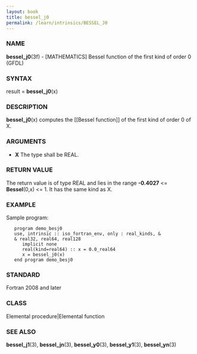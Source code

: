 ```yaml
---
layout: book
title: bessel_j0
permalink: /learn/intrinsics/BESSEL_J0
---
```

### NAME

__bessel\_j0__(3f) - \[MATHEMATICS\] Bessel function of the first kind of order 0
(GFDL)

### SYNTAX

result = __bessel\_j0__(x)

### DESCRIPTION

__bessel\_j0__(x) computes the \[\[Bessel function\]\] of the first kind
of order 0 of X.

### ARGUMENTS

  - __X__
    The type shall be REAL.

### RETURN VALUE

The return value is of type REAL and lies in the range __-0.4027__ \<=
__Bessel__(0,x) \<= 1. It has the same kind as X.

### EXAMPLE

Sample program:

```
   program demo_besj0
   use, intrinsic :: iso_fortran_env, only : real_kinds, &
   & real32, real64, real128
      implicit none
      real(kind=real64) :: x = 0.0_real64
      x = bessel_j0(x)
   end program demo_besj0
```

### STANDARD

Fortran 2008 and later

### CLASS

Elemental procedure\|Elemental function

### SEE ALSO

__bessel\_j1__(3), __bessel\_jn__(3), __bessel\_y0__(3),
__bessel\_y1__(3), __bessel\_yn__(3)
